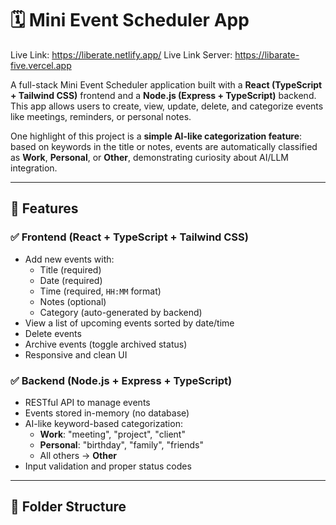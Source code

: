 # 🗓️ Mini Event Scheduler App

Live Link: https://liberate.netlify.app/
Live Link Server: https://libarate-five.vercel.app

A full-stack Mini Event Scheduler application built with a **React (TypeScript + Tailwind CSS)** frontend and a **Node.js (Express + TypeScript)** backend. This app allows users to create, view, update, delete, and categorize events like meetings, reminders, or personal notes.

One highlight of this project is a **simple AI-like categorization feature**: based on keywords in the title or notes, events are automatically classified as **Work**, **Personal**, or **Other**, demonstrating curiosity about AI/LLM integration.

---

## 🚀 Features

### ✅ Frontend (React + TypeScript + Tailwind CSS)
- Add new events with:
  - Title (required)
  - Date (required)
  - Time (required, `HH:MM` format)
  - Notes (optional)
  - Category (auto-generated by backend)
- View a list of upcoming events sorted by date/time
- Delete events
- Archive events (toggle archived status)
- Responsive and clean UI

### ✅ Backend (Node.js + Express + TypeScript)
- RESTful API to manage events
- Events stored in-memory (no database)
- AI-like keyword-based categorization:
  - **Work**: "meeting", "project", "client"
  - **Personal**: "birthday", "family", "friends"
  - All others → **Other**
- Input validation and proper status codes

---

## 📁 Folder Structure

